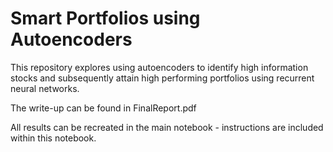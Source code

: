 # Smart Portfolios using Autoencoders

This repository explores using autoencoders to identify high information stocks and subsequently attain high performing portfolios using recurrent neural networks.

The write-up can be found in FinalReport.pdf

All results can be recreated in the main notebook - instructions are included within this notebook.
